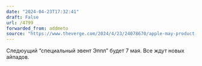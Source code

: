 ```yaml
---
date: "2024-04-23T17:32:41"
draft: False
url: /4799
forwarded_from: addmeto
source: "https://www.theverge.com/2024/4/23/24078670/apple-may-product-event-ipad-date"
---
```


Следюущий “специальный эвент Эппл” будет 7 мая. Все ждут новых айпадов.

